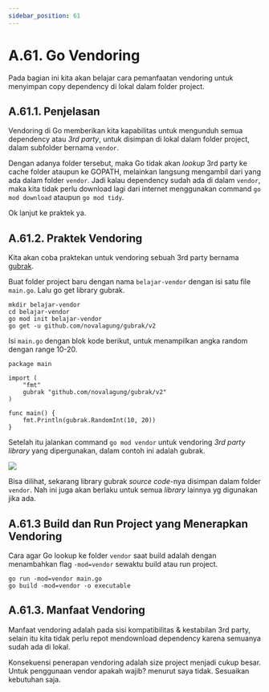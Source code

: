 ```yaml
---
sidebar_position: 61
---
```


# A.61. Go Vendoring


Pada bagian ini kita akan belajar cara pemanfaatan vendoring untuk menyimpan copy dependency di lokal dalam folder project.

## A.61.1. Penjelasan

Vendoring di Go memberikan kita kapabilitas untuk mengunduh semua dependency atau  _3rd party_, untuk disimpan di lokal dalam folder project, dalam subfolder bernama  `vendor`.

Dengan adanya folder tersebut, maka Go tidak akan  _lookup_  3rd party ke cache folder ataupun ke GOPATH, melainkan langsung mengambil dari yang ada dalam folder  `vendor`. Jadi kalau dependency sudah ada di dalam  `vendor`, maka kita tidak perlu download lagi dari internet menggunakan command  `go mod download`  ataupun  `go mod tidy`.

Ok lanjut ke praktek ya.

## A.61.2. Praktek Vendoring

Kita akan coba praktekan untuk vendoring sebuah 3rd party bernama  [gubrak](https://github.com/novalagung/gubrak/v2).

Buat folder project baru dengan nama  `belajar-vendor`  dengan isi satu file  `main.go`. Lalu go get library gubrak.

```
mkdir belajar-vendor
cd belajar-vendor
go mod init belajar-vendor
go get -u github.com/novalagung/gubrak/v2
```

Isi  `main.go`  dengan blok kode berikut, untuk menampilkan angka random dengan range 10-20.

```
package main

import (
    "fmt"
    gubrak "github.com/novalagung/gubrak/v2"
)

func main() {
    fmt.Println(gubrak.RandomInt(10, 20))
}
```

Setelah itu jalankan command  `go mod vendor`  untuk vendoring  _3rd party library_  yang dipergunakan, dalam contoh ini adalah gubrak.

**![](https://lh7-rt.googleusercontent.com/docsz/AD_4nXdfxyLG5HJp1U4BaPSDey9O3lS-_8srBuHjMZbj6jBg-glKZsYg5FWv-UWwEDqlMxpHpPqiVV-28qAEBbmvBEbV1wLfSdguAwdUmbmNHHEGzDW9sC7K-CLxL_SJ-UPjOMeJcxFwoOjswE9xWmT4hFGV2CI6?key=d3s-vJLBsYtwvRvGfZhdnw)**

Bisa dilihat, sekarang library gubrak  _source code_-nya disimpan dalam folder  `vendor`. Nah ini juga akan berlaku untuk semua  _library_  lainnya yg digunakan jika ada.


## A.61.3 Build dan Run Project yang Menerapkan Vendoring

Cara agar Go lookup ke folder  `vendor`  saat build adalah dengan menambahkan flag  `-mod=vendor`  sewaktu build atau run project.

```
go run -mod=vendor main.go
go build -mod=vendor -o executable
```


## A.61.3. Manfaat Vendoring

Manfaat vendoring adalah pada sisi kompatibilitas & kestabilan 3rd party, selain itu kita tidak perlu repot mendownload dependency karena semuanya sudah ada di lokal.

Konsekuensi penerapan vendoring adalah size project menjadi cukup besar. Untuk penggunaan vendor apakah wajib? menurut saya tidak. Sesuaikan kebutuhan saja.